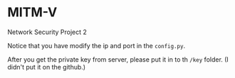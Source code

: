 # MITM-V
Network Security Project 2

Notice that you have modify the ip and port in the `config.py`.

After you get the private key from server,
please put it in to th `/key` folder.
(I didn't put it on the github.)
